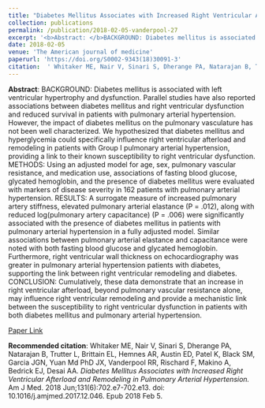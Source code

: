 ```yaml
--- 
title: "Diabetes Mellitus Associates with Increased Right Ventricular Afterload and Remodeling in Pulmonary Arterial Hypertension." 
collection: publications 
permalink: /publication/2018-02-05-vanderpool-27 
excerpt: '<b>Abstract: </b>BACKGROUND: Diabetes mellitus is associated with left ventricular hypertrophy and dysfunction. Parallel studies have also reported associations between diabetes mellitus and right ventricular dysfunction and reduced survival in patients with pulmonary arterial hypertension. However, the impact of diabetes mellitus on the pulmonary vasculature has not been [...]' 
date: 2018-02-05 
venue: 'The American journal of medicine' 
paperurl: 'https://doi.org/S0002-9343(18)30091-3' 
citation:  ' Whitaker ME, Nair V, Sinari S, Dherange PA, Natarajan B, Trutter L, Brittain EL, Hemnes AR, Austin ED, Patel K, Black SM, Garcia JGN, Yuan Md PhD JX, Vanderpool RR, Rischard F, Makino A, Bedrick EJ, Desai AA. <i>Diabetes Mellitus Associates with Increased Right Ventricular Afterload and Remodeling in Pulmonary Arterial Hypertension.</i> Am J Med. 2018 Jun;131(6):702.e7-702.e13. doi: 10.1016/j.amjmed.2017.12.046. Epub 2018 Feb 5.' 
--- 
```

<b>Abstract</b>:  BACKGROUND: Diabetes mellitus is associated with left ventricular hypertrophy and dysfunction. Parallel studies have also reported associations between diabetes mellitus and right ventricular dysfunction and reduced survival in patients with pulmonary arterial hypertension. However, the impact of diabetes mellitus on the pulmonary vasculature has not been well characterized. We hypothesized that diabetes mellitus and hyperglycemia could specifically influence right ventricular afterload and remodeling in patients with Group I pulmonary arterial hypertension, providing a link to their known susceptibility to right ventricular dysfunction. METHODS: Using an adjusted model for age, sex, pulmonary vascular resistance, and medication use, associations of fasting blood glucose, glycated hemoglobin, and the presence of diabetes mellitus were evaluated with markers of disease severity in 162 patients with pulmonary arterial hypertension. RESULTS: A surrogate measure of increased pulmonary artery stiffness, elevated pulmonary arterial elastance (P = .012), along with reduced log(pulmonary artery capacitance) (P = .006) were significantly associated with the presence of diabetes mellitus in patients with pulmonary arterial hypertension in a fully adjusted model. Similar associations between pulmonary arterial elastance and capacitance were noted with both fasting blood glucose and glycated hemoglobin. Furthermore, right ventricular wall thickness on echocardiography was greater in pulmonary arterial hypertension patients with diabetes, supporting the link between right ventricular remodeling and diabetes. CONCLUSION: Cumulatively, these data demonstrate that an increase in right ventricular afterload, beyond pulmonary vascular resistance alone, may influence right ventricular remodeling and provide a mechanistic link between the susceptibility to right ventricular dysfunction in patients with both diabetes mellitus and pulmonary arterial hypertension.  
 
[Paper Link](https://doi.org/S0002-9343(18)30091-3) 
 
<b>Recommended citation</b>:  Whitaker ME, Nair V, Sinari S, Dherange PA, Natarajan B, Trutter L, Brittain EL, Hemnes AR, Austin ED, Patel K, Black SM, Garcia JGN, Yuan Md PhD JX, Vanderpool RR, Rischard F, Makino A, Bedrick EJ, Desai AA. <i>Diabetes Mellitus Associates with Increased Right Ventricular Afterload and Remodeling in Pulmonary Arterial Hypertension.</i> Am J Med. 2018 Jun;131(6):702.e7-702.e13. doi: 10.1016/j.amjmed.2017.12.046. Epub 2018 Feb 5. 
